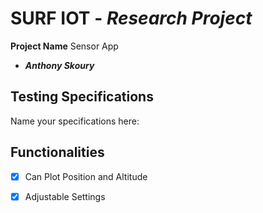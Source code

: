 # SURF IOT - *Research Project*

**Project Name** Sensor App



* ***Anthony Skoury*** 





## Testing Specifications
Name your specifications here:

## Functionalities

* [x] Can Plot Position and Altitude
* [x] Adjustable Settings

